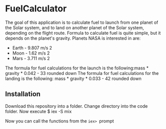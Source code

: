# FuelCalculator

The goal of this application is to calculate fuel to launch from one planet of the Solar system, and to land on another planet of the Solar system, depending on the flight route. Formula to calculate fuel is quite simple, but it depends on the planet's gravity. Planets NASA is interested in are:
- Earth - 9.807 m/s 2
- Moon - 1.62 m/s 2
- Mars - 3.711 m/s 2

The formula for fuel calculations for the launch is the following:mass * gravity * 0.042 - 33 rounded down
The formula for fuel calculations for the landing is the following:
mass * gravity * 0.033 - 42 rounded down

## Installation

Download this repository into a folder. Change directory into the code folder.
Now execute 
  $ iex -S mix

Now you can call the functions from the `iex> `prompt

